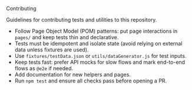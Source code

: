 Contributing

Guidelines for contributing tests and utilities to this repository.

- Follow Page Object Model (POM) patterns: put page interactions in `pages/` and keep tests thin and declarative.
- Tests must be idempotent and isolate state (avoid relying on external data unless fixtures are used).
- Use `fixtures/testData.json` or `utils/dataGenerator.js` for test inputs.
- Keep tests fast: prefer API mocks for slow flows and mark end-to-end flows as `@e2e` if needed.
- Add documentation for new helpers and pages.
- Run `npm test` and ensure all checks pass before opening a PR.
